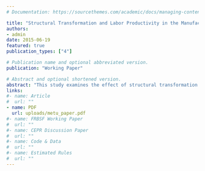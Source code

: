 ```yaml
---
# Documentation: https://sourcethemes.com/academic/docs/managing-content/

title: "Structural Transformation and Labor Productivity in the Manufacturing Industry in Turkey: 1981-2000 Period"
authors: 
- admin
date: 2015-06-19
featured: true
publication_types: ["4"]

# Publication name and optional abbreviated version.
publication: "Working Paper"

# Abstract and optional shortened version.
abstract: "This study examines the effect of structural transformation on labor productivity growth in the manufacturing industry in Turkey for the period of 1981-2000. Structural transformation is defined as movement of the factor inputs of the sector from sectors which have relatively low productivity to the sectors which have relatively high labor productivity. The conventional shiftshare analysis has been used in the purpose of showing the effect of structural transformation on rise of labor productivity of manufacturing sector. The empirical results do not support the structural bonus hypothesis. The empirical findings show that, structural transformation is not important in explaining rise of labor productivity for the period of 1981-2000. Moreover, the structural transformation seems to be burden rise of labor productivity rather than a bonus in during 1981-2000."
links:
#- name: Article
#  url: ""
- name: PDF
  url: uploads/metu_paper.pdf
#- name: FRBSF Working Paper
#  url: ""
#- name: CEPR Discussion Paper
#  url: ""
#- name: Code & Data
#  url: ""
#- name: Estimated Rules
#  url: ""
---
```


